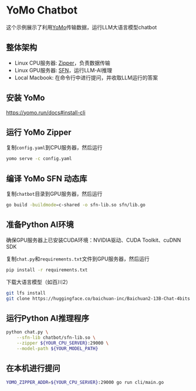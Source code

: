 # YoMo Chatbot

这个示例展示了利用[YoMo](https://github.com/yomorun/yomo)传输数据，运行LLM大语言模型chatbot

## 整体架构

- Linux CPU服务器:
  [Zipper](https://yomo.run/docs/glossary#zipper-service)，负责数据传输
- Linux GPU服务器:
  [SFN](https://yomo.run/docs/glossary#streamfunction)，运行LLM-AI推理
- Local Macbook: 在命令行中进行提问，并收取LLM运行的答案

## 安装 YoMo

https://yomo.run/docs#install-cli

## 运行 YoMo Zipper

复制`config.yaml`到CPU服务器，然后运行

```sh
yomo serve -c config.yaml
```

## 编译 YoMo SFN 动态库

复制`chatbot`目录到GPU服务器，然后运行

```sh
go build -buildmode=c-shared -o sfn-lib.so sfn/lib.go
```

## 准备Python AI环境

确保GPU服务器上已安装CUDA环境：NVIDIA驱动、CUDA Toolkit、cuDNN SDK

复制`chat.py`和`requirements.txt`文件到GPU服务器，然后运行

```sh
pip install -r requirements.txt
```

下载大语言模型（如百川2）

```sh
git lfs install
git clone https://huggingface.co/baichuan-inc/Baichuan2-13B-Chat-4bits
```

## 运行Python AI推理程序

```sh
python chat.py \
    --sfn-lib chatbot/sfn-lib.so \
    --zipper ${YOUR_CPU_SERVER}:29000 \
    --model-path ${YOUR_MODEL_PATH}
```

## 在本机进行提问

```sh
YOMO_ZIPPER_ADDR=${YOUR_CPU_SERVER}:29000 go run cli/main.go
```
